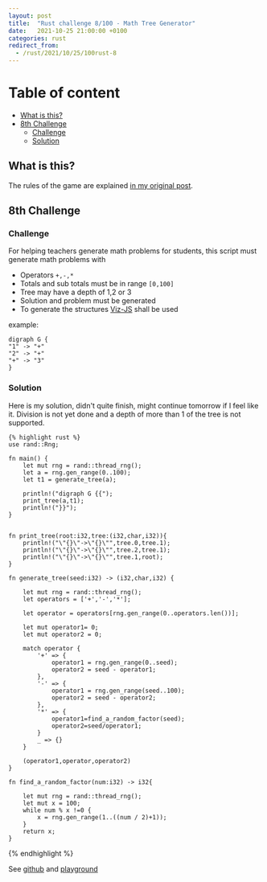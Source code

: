 ```yaml
---
layout: post
title:  "Rust challenge 8/100 - Math Tree Generator"
date:   2021-10-25 21:00:00 +0100
categories: rust
redirect_from:
  - /rust/2021/10/25/100rust-8
---
```



#  Table of content
<!-- MarkdownTOC autolink="true" -->

- [What is this?](#what-is-this)
- [8th Challenge](#8th-challenge)
	- [Challenge](#challenge)
	- [Solution](#solution)

<!-- /MarkdownTOC -->

## What is this?

The rules of the game are explained [in my original post](https://maebli.github.io/rust/2021/10/18/100rust.html).

## 8th Challenge
### Challenge

For helping teachers generate math problems for students, this script must generate math problems with

* Operators `+,-,*`
* Totals and sub totals must be in range `[0,100]`
* Tree may have a depth of 1,2 or 3
* Solution and problem must be generated
* To generate the structures [Viz-JS](http://viz-js.com/) shall be used

example: 

	digraph G {
    "1" -> "+"
    "2" -> "+"
    "+" -> "3"
	}


### Solution

Here is my solution, didn't quite finish, might continue tomorrow if I feel like it. Division is not yet done and a depth of more than 1 of the tree is not supported. 

	{% highlight rust %}
	use rand::Rng;

	fn main() {
	    let mut rng = rand::thread_rng();
	    let a = rng.gen_range(0..100);
	    let t1 = generate_tree(a);

	    println!("digraph G {{");
	    print_tree(a,t1);
	    println!("}}");
	}


	fn print_tree(root:i32,tree:(i32,char,i32)){
	    println!("\"{}\"->\"{}\"",tree.0,tree.1);
	    println!("\"{}\"->\"{}\"",tree.2,tree.1);
	    println!("\"{}\"->\"{}\"",tree.1,root);
	}

	fn generate_tree(seed:i32) -> (i32,char,i32) {

	    let mut rng = rand::thread_rng();
	    let operators = ['+','-','*'];

	    let operator = operators[rng.gen_range(0..operators.len())];

	    let mut operator1= 0;
	    let mut operator2 = 0;

	    match operator {
	        '+' => {
	            operator1 = rng.gen_range(0..seed);
	            operator2 = seed - operator1;
	        },
	        '-' => {
	            operator1 = rng.gen_range(seed..100);
	            operator2 = seed - operator2;
	        },
	        '*' => {
	            operator1=find_a_random_factor(seed);
	            operator2=seed/operator1;
	        }
	        _ => {}
	    }

	    (operator1,operator,operator2)
	}

	fn find_a_random_factor(num:i32) -> i32{

	    let mut rng = rand::thread_rng();
	    let mut x = 100;
	    while num % x !=0 {
	        x = rng.gen_range(1..((num / 2)+1));
	    }
	    return x;
	}
{% endhighlight %}

See [github](https://github.com/maebli/100rustsnippets/tree/master/math-tree) and [playground](https://play.rust-lang.org/?version=stable&edition=2018&gist=2fbdaef1827d2eb2c93346fb3f91effa)
